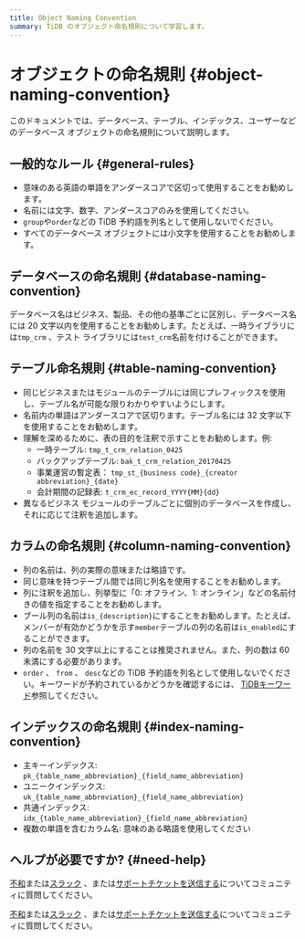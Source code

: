 ```yaml
---
title: Object Naming Convention
summary: TiDB のオブジェクト命名規則について学習します。
---
```


# オブジェクトの命名規則 {#object-naming-convention}

このドキュメントでは、データベース、テーブル、インデックス、ユーザーなどのデータベース オブジェクトの命名規則について説明します。

## 一般的なルール {#general-rules}

-   意味のある英語の単語をアンダースコアで区切って使用することをお勧めします。
-   名前には文字、数字、アンダースコアのみを使用してください。
-   `group`や`order`などの TiDB 予約語を列名として使用しないでください。
-   すべてのデータベース オブジェクトには小文字を使用することをお勧めします。

## データベースの命名規則 {#database-naming-convention}

データベース名はビジネス、製品、その他の基準ごとに区別し、データベース名には 20 文字以内を使用することをお勧めします。たとえば、一時ライブラリには`tmp_crm` 、テスト ライブラリには`test_crm`名前を付けることができます。

## テーブル命名規則 {#table-naming-convention}

-   同じビジネスまたはモジュールのテーブルには同じプレフィックスを使用し、テーブル名が可能な限りわかりやすいようにします。
-   名前内の単語はアンダースコアで区切ります。テーブル名には 32 文字以下を使用することをお勧めします。
-   理解を深めるために、表の目的を注釈で示すことをお勧めします。例:
    -   一時テーブル: `tmp_t_crm_relation_0425`
    -   バックアップテーブル: `bak_t_crm_relation_20170425`
    -   事業運営の暫定表： `tmp_st_{business code}_{creator abbreviation}_{date}`
    -   会計期間の記録表: `t_crm_ec_record_YYYY{MM}{dd}`
-   異なるビジネス モジュールのテーブルごとに個別のデータベースを作成し、それに応じて注釈を追加します。

## カラムの命名規則 {#column-naming-convention}

-   列の名前は、列の実際の意味または略語です。
-   同じ意味を持つテーブル間では同じ列名を使用することをお勧めします。
-   列に注釈を追加し、列挙型に「0: オフライン、1: オンライン」などの名前付きの値を指定することをお勧めします。
-   ブール列の名前は`is_{description}`にすることをお勧めします。たとえば、メンバーが有効かどうかを示す`member`テーブルの列の名前は`is_enabled`にすることができます。
-   列の名前を 30 文字以上にすることは推奨されません。また、列の数は 60 未満にする必要があります。
-   `order` 、 `from` 、 `desc`などの TiDB 予約語を列名として使用しないでください。キーワードが予約されているかどうかを確認するには、 [TiDBキーワード](/keywords.md)参照してください。

## インデックスの命名規則 {#index-naming-convention}

-   主キーインデックス: `pk_{table_name_abbreviation}_{field_name_abbreviation}`
-   ユニークインデックス: `uk_{table_name_abbreviation}_{field_name_abbreviation}`
-   共通インデックス: `idx_{table_name_abbreviation}_{field_name_abbreviation}`
-   複数の単語を含むカラム名: 意味のある略語を使用してください

## ヘルプが必要ですか? {#need-help}

<CustomContent platform="tidb">

[不和](https://discord.gg/DQZ2dy3cuc?utm_source=doc)または[スラック](https://slack.tidb.io/invite?team=tidb-community&#x26;channel=everyone&#x26;ref=pingcap-docs) 、または[サポートチケットを送信する](/support.md)についてコミュニティに質問してください。

</CustomContent>

<CustomContent platform="tidb-cloud">

[不和](https://discord.gg/DQZ2dy3cuc?utm_source=doc)または[スラック](https://slack.tidb.io/invite?team=tidb-community&#x26;channel=everyone&#x26;ref=pingcap-docs) 、または[サポートチケットを送信する](https://tidb.support.pingcap.com/)についてコミュニティに質問してください。

</CustomContent>
